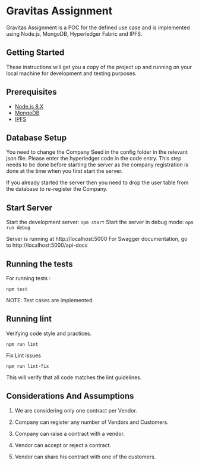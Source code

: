 # Gravitas Assignment

Gravitas Assignment is a POC for the defined use case and is implemented using Node.js, MongoDB, Hyperledger Fabric and IPFS.

## Getting Started

These instructions will get you a copy of the project up and running on your local machine for development and testing purposes.

## Prerequisites

* [Node.js 8.X](https://nodejs.org/en/download/)
* [MongoDB](https://www.mongodb.com/download-center)
* [IPFS](https://docs.ipfs.io/introduction/install/)


## Database Setup

You need to change the Company Seed in the config folder in the relevant json file. Please enter the hyperledger code in the code entry. This step needs to be done before starting the server as the company registration is done at the time when you first start the server. 

If you already started the server then you need to drop the user table from the database to re-register the Company.

## Start Server

Start the development server:
`npm start`
Start the server in debug mode:
`npm run debug`

Server is running at http://localhost:5000
For Swagger documentation, go to http://localhost:5000/api-docs


## Running the tests

For running tests : 


```
npm test
```

NOTE: Test cases are implemented.

## Running lint

Verifying code style and practices.

`npm run lint`

Fix Lint issues

`npm run lint-fix`

This will verify that all code matches the lint guidelines.

## Considerations And Assumptions

1. We are considering only one contract per Vendor.

2. Company can register any number of Vendors and Customers.

3. Company can raise a contract with a vendor.

4. Vendor can accept or reject a contract.

5. Vendor can share his contract with one of the customers.